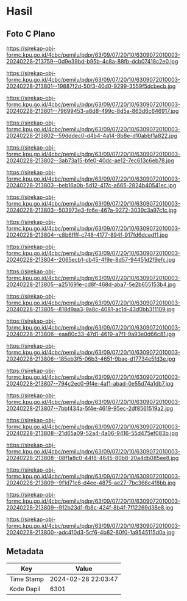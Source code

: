 # Hasil

## Foto C Plano

https://sirekap-obj-formc.kpu.go.id/4cbc/pemilu/pdpr/63/09/07/20/10/6309072010003-20240228-213759--0d9e39bd-b95b-4c8a-88fb-dcb07418c2e0.jpg

https://sirekap-obj-formc.kpu.go.id/4cbc/pemilu/pdpr/63/09/07/20/10/6309072010003-20240228-213801--19887f2d-50f3-40d0-9299-3559f5dcbecb.jpg

https://sirekap-obj-formc.kpu.go.id/4cbc/pemilu/pdpr/63/09/07/20/10/6309072010003-20240228-213801--79699453-a8d8-499c-8d5a-863d6c646917.jpg

https://sirekap-obj-formc.kpu.go.id/4cbc/pemilu/pdpr/63/09/07/20/10/6309072010003-20240228-213802--59dddec0-d4b4-4a14-8b8e-d10abbf1a822.jpg

https://sirekap-obj-formc.kpu.go.id/4cbc/pemilu/pdpr/63/09/07/20/10/6309072010003-20240228-213802--3ab73a15-bfe0-40dc-ae12-7ec613c6eb78.jpg

https://sirekap-obj-formc.kpu.go.id/4cbc/pemilu/pdpr/63/09/07/20/10/6309072010003-20240228-213803--beb16a0b-5d12-417c-a665-2824b40541ec.jpg

https://sirekap-obj-formc.kpu.go.id/4cbc/pemilu/pdpr/63/09/07/20/10/6309072010003-20240228-213803--503973e3-fc6e-467a-9272-3039c3a97c1c.jpg

https://sirekap-obj-formc.kpu.go.id/4cbc/pemilu/pdpr/63/09/07/20/10/6309072010003-20240228-213804--c8b6ffff-c748-4177-894f-917fd6dced11.jpg

https://sirekap-obj-formc.kpu.go.id/4cbc/pemilu/pdpr/63/09/07/20/10/6309072010003-20240228-213804--2065ecb1-cb45-4f9e-8d57-94451d2f9efc.jpg

https://sirekap-obj-formc.kpu.go.id/4cbc/pemilu/pdpr/63/09/07/20/10/6309072010003-20240228-213805--a251691e-cd8f-468d-aba7-5e2b655153b4.jpg

https://sirekap-obj-formc.kpu.go.id/4cbc/pemilu/pdpr/63/09/07/20/10/6309072010003-20240228-213805--818d9aa3-9a8c-4081-ac1d-43d0bb311109.jpg

https://sirekap-obj-formc.kpu.go.id/4cbc/pemilu/pdpr/63/09/07/20/10/6309072010003-20240228-213806--eaa80c33-47d1-4619-a7f1-9a93e0d66c81.jpg

https://sirekap-obj-formc.kpu.go.id/4cbc/pemilu/pdpr/63/09/07/20/10/6309072010003-20240228-213806--185eb3f5-06b3-4651-9bae-d17734e5fd3e.jpg

https://sirekap-obj-formc.kpu.go.id/4cbc/pemilu/pdpr/63/09/07/20/10/6309072010003-20240228-213807--794c2ec0-9f4e-4af1-abad-0e55d74a1db7.jpg

https://sirekap-obj-formc.kpu.go.id/4cbc/pemilu/pdpr/63/09/07/20/10/6309072010003-20240228-213807--7bbf434a-5f4e-4619-95ec-2df8561519a2.jpg

https://sirekap-obj-formc.kpu.go.id/4cbc/pemilu/pdpr/63/09/07/20/10/6309072010003-20240228-213808--21d65a09-52a4-4a06-9416-55d475ef083b.jpg

https://sirekap-obj-formc.kpu.go.id/4cbc/pemilu/pdpr/63/09/07/20/10/6309072010003-20240228-213808--08f1a8c0-44f8-4645-80b8-20a4db085ee8.jpg

https://sirekap-obj-formc.kpu.go.id/4cbc/pemilu/pdpr/63/09/07/20/10/6309072010003-20240228-213809--9f1d71c6-d4ee-4875-ae27-7bc366c4f8bb.jpg

https://sirekap-obj-formc.kpu.go.id/4cbc/pemilu/pdpr/63/09/07/20/10/6309072010003-20240228-213809--912b23d1-fb8c-424f-8b4f-7f12269d38e8.jpg

https://sirekap-obj-formc.kpu.go.id/4cbc/pemilu/pdpr/63/09/07/20/10/6309072010003-20240228-213800--adc410d3-5cf6-4b82-80f0-1a9545115d0a.jpg


## Metadata

| Key        | Value               |
| ---------- | ------------------- |
| Time Stamp | 2024-02-28 22:03:47 |
| Kode Dapil | 6301                |



